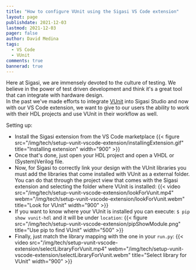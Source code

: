 ```yaml
---
title: "How to configure VUnit using the Sigasi VS Code extension"
layout: page 
publishdate: 2021-12-03
lastmod: 2021-12-03
pager: false
author: David Medina
tags: 
  - VS Code
  - VUnit
comments: true
bannerad: true
---
```


Here at Sigasi, we are immensely devoted to the culture of testing. We believe in the power of test driven development and think it's a great tool that can integrate with hardware design.  
In the past we've made efforts to integrate [VUnit](https://vunit.github.io/) into Sigasi Studio and now with our VS Code extension, we want to give to our users the ability to work with their HDL projects and use VUnit in their workflow as well.  

Setting up:

* Install the Sigasi extension from the VS Code marketplace
{{< figure src="/img/tech/setup-vunit-vscode-extension/installingExtension.gif" title="Installing extension" width="900" >}}
* Once that's done, just open your HDL project and open a VHDL or (System)Verilog file.
* Now, for Sigasi to correctly link your design with the VUnit libraries you must add the libraries that come installed with VUnit as a external folder. You can do that through the project view that comes with the Sigasi extension and selecting the folder where VUnit is installed:
{{< video src="/img/tech/setup-vunit-vscode-extension/lookForVunit.mp4" webm="/img/tech/setup-vunit-vscode-extension/lookForVunit.webm" title="Look for VUnit" width="900" >}}
* If you want to know where your VUnit is installed you can execute: `$ pip show vunit-hdl` and it will be under `location`:
{{< figure src="/img/tech/setup-vunit-vscode-extension/pipShowModule.png" title="Use pip to find VUnit" width="500" >}}
* Finally, just match the library mapping with the one in your `run.py`:
{{< video src="/img/tech/setup-vunit-vscode-extension/selectLibraryForVunit.mp4" webm="/img/tech/setup-vunit-vscode-extension/selectLibraryForVunit.webm" title="Select library for VUnit" width="900" >}}
